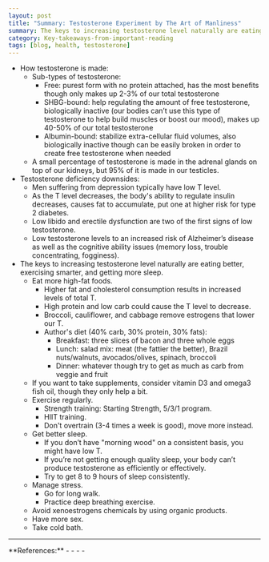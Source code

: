 ```yaml
---
layout: post
title: "Summary: Testosterone Experiment by The Art of Manliness"
summary: The keys to increasing testosterone level naturally are eating better, exercising smarter, and getting more sleep.
category: Key-takeaways-from-important-reading
tags: [blog, health, testosterone]
---
```


- How testosterone is made:
  - Sub-types of testosterone:
    - Free: purest form with no protein attached, has the most benefits though only makes up 2-3% of our total testosterone
    - SHBG-bound: help regulating the amount of free testosterone, biologically inactive (our bodies can’t use this type of testosterone to help build muscles or boost our mood), makes up 40-50% of our total testosterone
    - Albumin-bound: stabilize extra-cellular fluid volumes, also biologically inactive though can be easily broken in order to create free testosterone when needed
  - A small percentage of testosterone is made in the adrenal glands on top of our kidneys, but 95% of it is made in our testicles.
- Testosterone deficiency downsides:
  - Men suffering from depression typically have low T level.
  - As the T level decreases, the body's ability to regulate insulin decreases, causes fat to accumulate, put one at higher risk for type 2 diabetes.
  - Low libido and erectile dysfunction are two of the first signs of low testosterone.
  - Low testosterone levels to an increased risk of Alzheimer’s disease as well as the cognitive ability issues (memory loss, trouble concentrating, fogginess).
- The keys to increasing testosterone level naturally are eating better, exercising smarter, and getting more sleep.
  - Eat more high-fat foods.
    - Higher fat and cholesterol consumption results in increased levels of total T.
    - High protein and low carb could cause the T level to decrease.
    - Broccoli, cauliflower, and cabbage remove estrogens that lower our T.
    - Author's diet (40% carb, 30% protein, 30% fats):
      - Breakfast: three slices of bacon and three whole eggs
      - Lunch: salad mix: meat (the fattier the better), Brazil nuts/walnuts, avocados/olives, spinach, broccoli
      - Dinner: whatever though try to get as much as carb from veggie and fruit
  - If you want to take supplements, consider vitamin D3 and omega3 fish oil, though they only help a bit.
  - Exercise regularly.
    - Strength training: Starting Strength, 5/3/1 program.
    - HIIT training.
    - Don't overtrain (3-4 times a week is good), move more instead.
  - Get better sleep.
    - If you don’t have "morning wood" on a consistent basis, you might have low T.
    - If you’re not getting enough quality sleep, your body can’t produce testosterone as efficiently or effectively.
    - Try to get 8 to 9 hours of sleep consistently.
  - Manage stress.
    - Go for long walk.
    - Practice deep breathing exercise.
  - Avoid xenoestrogens chemicals by using organic products.
  - Have more sex.
  - Take cold bath.

<hr>
**References:**
- <https://www.artofmanliness.com/articles/testosterone-benefits/>
- <https://www.artofmanliness.com/articles/how-testosterone-is-made/>
- <https://www.artofmanliness.com/articles/how-to-increase-testosterone-naturally/>
- <https://www.artofmanliness.com/articles/an-update-on-my-testosterone-boosting-experiment-7-years-later/>
